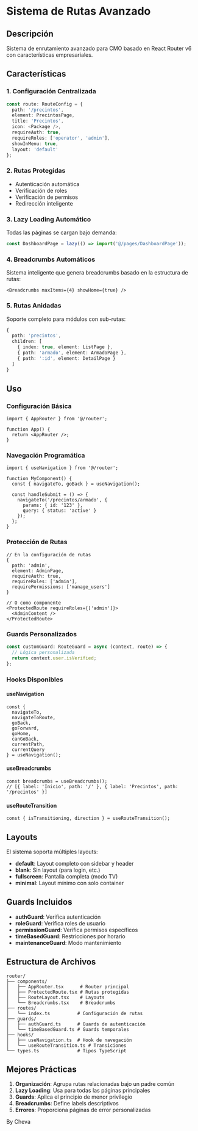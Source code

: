 # Sistema de Rutas Avanzado

## Descripción

Sistema de enrutamiento avanzado para CMO basado en React Router v6 con características empresariales.

## Características

### 1. **Configuración Centralizada**
```typescript
const route: RouteConfig = {
  path: '/precintos',
  element: PrecintosPage,
  title: 'Precintos',
  icon: <Package />,
  requireAuth: true,
  requireRoles: ['operator', 'admin'],
  showInMenu: true,
  layout: 'default'
};
```

### 2. **Rutas Protegidas**
- Autenticación automática
- Verificación de roles
- Verificación de permisos
- Redirección inteligente

### 3. **Lazy Loading Automático**
Todas las páginas se cargan bajo demanda:
```typescript
const DashboardPage = lazy(() => import('@/pages/DashboardPage'));
```

### 4. **Breadcrumbs Automáticos**
Sistema inteligente que genera breadcrumbs basado en la estructura de rutas:
```tsx
<Breadcrumbs maxItems={4} showHome={true} />
```

### 5. **Rutas Anidadas**
Soporte completo para módulos con sub-rutas:
```typescript
{
  path: 'precintos',
  children: [
    { index: true, element: ListPage },
    { path: 'armado', element: ArmadoPage },
    { path: ':id', element: DetailPage }
  ]
}
```

## Uso

### Configuración Básica
```tsx
import { AppRouter } from '@/router';

function App() {
  return <AppRouter />;
}
```

### Navegación Programática
```tsx
import { useNavigation } from '@/router';

function MyComponent() {
  const { navigateTo, goBack } = useNavigation();
  
  const handleSubmit = () => {
    navigateTo('/precintos/armado', {
      params: { id: '123' },
      query: { status: 'active' }
    });
  };
}
```

### Protección de Rutas
```tsx
// En la configuración de rutas
{
  path: 'admin',
  element: AdminPage,
  requireAuth: true,
  requireRoles: ['admin'],
  requirePermissions: ['manage_users']
}

// O como componente
<ProtectedRoute requireRoles={['admin']}>
  <AdminContent />
</ProtectedRoute>
```

### Guards Personalizados
```typescript
const customGuard: RouteGuard = async (context, route) => {
  // Lógica personalizada
  return context.user.isVerified;
};
```

### Hooks Disponibles

#### useNavigation
```tsx
const {
  navigateTo,
  navigateToRoute,
  goBack,
  goForward,
  goHome,
  canGoBack,
  currentPath,
  currentQuery
} = useNavigation();
```

#### useBreadcrumbs
```tsx
const breadcrumbs = useBreadcrumbs();
// [{ label: 'Inicio', path: '/' }, { label: 'Precintos', path: '/precintos' }]
```

#### useRouteTransition
```tsx
const { isTransitioning, direction } = useRouteTransition();
```

## Layouts

El sistema soporta múltiples layouts:

- **default**: Layout completo con sidebar y header
- **blank**: Sin layout (para login, etc.)
- **fullscreen**: Pantalla completa (modo TV)
- **minimal**: Layout mínimo con solo container

## Guards Incluidos

- **authGuard**: Verifica autenticación
- **roleGuard**: Verifica roles de usuario
- **permissionGuard**: Verifica permisos específicos
- **timeBasedGuard**: Restricciones por horario
- **maintenanceGuard**: Modo mantenimiento

## Estructura de Archivos

```
router/
├── components/
│   ├── AppRouter.tsx      # Router principal
│   ├── ProtectedRoute.tsx # Rutas protegidas
│   ├── RouteLayout.tsx    # Layouts
│   └── Breadcrumbs.tsx    # Breadcrumbs
├── routes/
│   └── index.ts          # Configuración de rutas
├── guards/
│   ├── authGuard.ts      # Guards de autenticación
│   └── timeBasedGuard.ts # Guards temporales
├── hooks/
│   ├── useNavigation.ts  # Hook de navegación
│   └── useRouteTransition.ts # Transiciones
└── types.ts              # Tipos TypeScript
```

## Mejores Prácticas

1. **Organización**: Agrupa rutas relacionadas bajo un padre común
2. **Lazy Loading**: Usa para todas las páginas principales
3. **Guards**: Aplica el principio de menor privilegio
4. **Breadcrumbs**: Define labels descriptivos
5. **Errores**: Proporciona páginas de error personalizadas

By Cheva